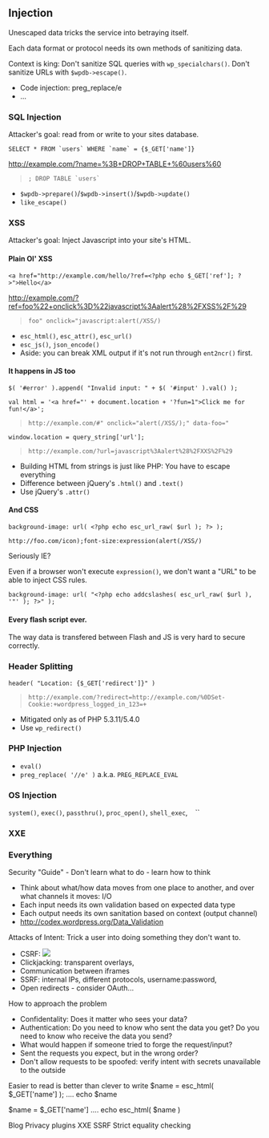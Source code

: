Injection
---------

Unescaped data tricks the service into betraying itself.

Each data format or protocol needs its own methods of sanitizing data.

Context is king:  Don't sanitize SQL queries with `wp_specialchars()`. Don't sanitize URLs with `$wpdb->escape()`.

 * Code injection: preg_replace/e
 * ...

### SQL Injection

Attacker's goal: read from or write to your sites database.

```
SELECT * FROM `users` WHERE `name` = {$_GET['name']}
```

http://example.com/?name=%3B+DROP+TABLE+%60users%60
> ``; DROP TABLE `users` ``

* `$wpdb->prepare()`/`$wpdb->insert()`/`$wpdb->update()`
* `like_escape()`


### XSS

Attacker's goal: Inject Javascript into your site's HTML.

#### Plain Ol' XSS

```
<a href="http://example.com/hello/?ref=<?php echo $_GET['ref']; ?>">Hello</a>
```

http://example.com/?ref=foo%22+onclick%3D%22javascript%3Aalert%28%2FXSS%2F%29
> `foo" onclick="javascript:alert(/XSS/)`

* `esc_html()`, `esc_attr()`, `esc_url()`
* `esc_js()`, `json_encode()`
* Aside: you can break XML output if it's not run through `ent2ncr()` first.

#### It happens in JS too

```
$( '#error' ).append( "Invalid input: " + $( '#input' ).val() );
```

```
val html = '<a href="' + document.location + '?fun=1">Click me for fun!</a>';
```

> `http://example.com/#" onclick="alert(/XSS/);" data-foo="`


```
window.location = query_string['url'];
```

> `http://example.com/?url=javascript%3Aalert%28%2FXXS%2F%29`

* Building HTML from strings is just like PHP: You have to escape everything
* Difference between jQuery's `.html()` and `.text()`
* Use jQuery's `.attr()`


#### And CSS

```
background-image: url( <?php echo esc_url_raw( $url ); ?> );
```

`http://foo.com/icon);font-size:expression(alert(/XSS/)`

Seriously IE?

Even if a browser won't execute `expression()`, we don't want a "URL" to be able to inject CSS rules.

```
background-image: url( "<?php echo addcslashes( esc_url_raw( $url ), '"' ); ?>" );
```

#### Every flash script ever.

The way data is transfered between Flash and JS is very hard to secure correctly.


### Header Splitting

```
header( "Location: {$_GET['redirect']}" )
```

> `http://example.com/?redirect=http://example.com/%0DSet-Cookie:+wordpress_logged_in_123=+`

* Mitigated only as of PHP 5.3.11/5.4.0
* Use `wp_redirect()`

### PHP Injection

* `eval()`
* `preg_replace( '//e' )` a.k.a. `PREG_REPLACE_EVAL`

### OS Injection

`system()`, `exec()`, `passthru()`, `proc_open()`, `shell_exec`, `` `` ``

### XXE



### Everything




Security "Guide" - Don't learn what to do - learn how to think


 * Think about what/how data moves from one place to another, and over what channels it moves: I/O
 * Each input needs its own validation based on expected data type
 * Each output needs its own sanitation based on context (output channel)
 * http://codex.wordpress.org/Data_Validation




Attacks of Intent: Trick a user into doing something they don't want to.
 * CSRF: <img src="http://example.com/delete-my-stuff-now/" />
 * Clickjacking: transparent overlays,
 * Communication between iframes
 * SSRF: internal IPs, different protocols, username:password, 
 * Open redirects - consider OAuth...

How to approach the problem
 * Confidentality: Does it matter who sees your data?
 * Authentication: Do you need to know who sent the data you get? Do you need to know who receive the data you send?
 * What would happen if someone tried to forge the request/input?
 * Sent the requests you expect, but in the wrong order?
 * Don't allow requests to be spoofed: verify intent with secrets unavailable to the outside


Easier to read is better than clever to write
$name = esc_html( $_GET['name'] );
....
echo $name

$name = $_GET['name']
....
echo esc_html( $name )

 



Blog Privacy plugins
XXE SSRF
Strict equality checking
